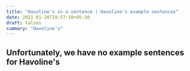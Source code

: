 ```yaml
---
title: "Havoline's in a sentence | Havoline's example sentences"
date: 2021-01-20T19:57:50+05:30
draft: falses
summary: "Havoline's"
---
```

## Unfortunately, we have no example sentences for Havoline's                 
